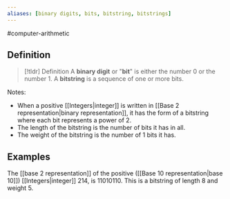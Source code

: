 ```yaml
---
aliases: [binary digits, bits, bitstring, bitstrings]
--- 
```


#computer-arithmetic 
## Definition 

> [!tldr] Definition
> A **binary digit** or "**bit**" is either the number $0$ or the number $1$. A **bitstring** is a sequence of one or more bits.  

Notes: 
- When a positive [[Integers|integer]] is written in [[Base 2 representation|binary representation]], it has the form of a bitstring where each bit represents a power of 2. 
- The length of the bitstring is the number of bits it has in all. 
- The weight of the bitstring is the number of $1$ bits it has. 
## Examples 

The [[base 2 representation]] of the positive ([[Base 10 representation|base 10]]) [[Integers|integer]] $214$, is $11010110$. This is a bitstring of length 8 and weight 5. 
